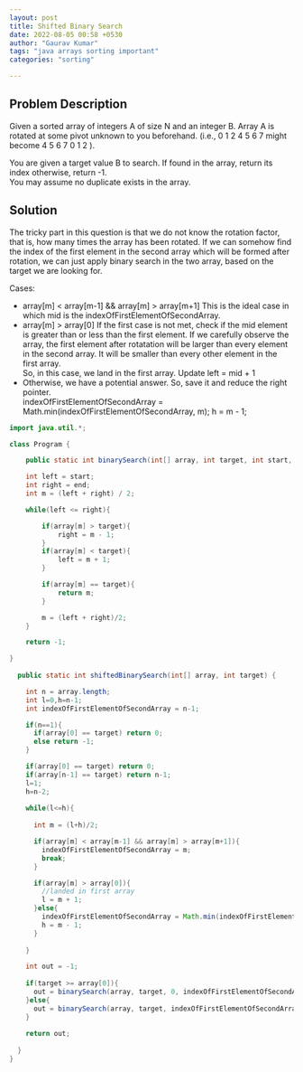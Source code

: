 ```yaml
---
layout: post
title: Shifted Binary Search
date: 2022-08-05 00:58 +0530
author: "Gaurav Kumar"
tags: "java arrays sorting important"
categories: "sorting"

---
```


## Problem Description

Given a sorted array of integers A of size N and an integer B. Array A is rotated at some pivot unknown to you beforehand.
(i.e., 0 1 2 4 5 6 7 might become 4 5 6 7 0 1 2 ).  

You are given a target value B to search. If found in the array, return its index otherwise, return -1.  
You may assume no duplicate exists in the array.

## Solution

The tricky part in this question is that we do not know the rotation factor, that is, how many times the array has been rotated. If we can somehow find the index of the first element in the second array which will be formed after rotation, we can just apply binary search in the two array, based on the target we are looking for.  

Cases:  

- array[m] < array[m-1] && array[m] > array[m+1]
This is the ideal case in which mid is the indexOfFirstElementOfSecondArray.
- array[m] > array[0]
If the first case is not met, check if the mid element is greater than or less than the first element. If we carefully observe the array, the first element after rotatation will be larger than every element in the second array. It will be smaller than every other element in the first array.  
So, in this case, we land in the first array. Update left = mid + 1
- Otherwise, we have a potential answer. So, save it and reduce the right pointer.  
indexOfFirstElementOfSecondArray = Math.min(indexOfFirstElementOfSecondArray, m);
h = m - 1;

```java
import java.util.*;

class Program {

    public static int binarySearch(int[] array, int target, int start, int end) {

    int left = start;
    int right = end;
    int m = (left + right) / 2;

    while(left <= right){

        if(array[m] > target){
            right = m - 1;
        }
        if(array[m] < target){
            left = m + 1;
        }

        if(array[m] == target){
            return m;
        }

        m = (left + right)/2;
    }

    return -1;

}
  
  public static int shiftedBinarySearch(int[] array, int target) {

    int n = array.length;
    int l=0,h=n-1;
    int indexOfFirstElementOfSecondArray = n-1;

    if(n==1){
      if(array[0] == target) return 0;
      else return -1;
    } 

    if(array[0] == target) return 0;
    if(array[n-1] == target) return n-1;
    l=1;
    h=n-2;
    
    while(l<=h){
      
      int m = (l+h)/2;

      if(array[m] < array[m-1] && array[m] > array[m+1]){
        indexOfFirstElementOfSecondArray = m;
        break;
      }

      if(array[m] > array[0]){
        //landed in first array
        l = m + 1;
      }else{
        indexOfFirstElementOfSecondArray = Math.min(indexOfFirstElementOfSecondArray, m);
        h = m - 1;
      }
      
    }

    int out = -1;
    
    if(target >= array[0]){
      out = binarySearch(array, target, 0, indexOfFirstElementOfSecondArray-1);
    }else{
      out = binarySearch(array, target, indexOfFirstElementOfSecondArray, n-1);
    }
    
    return out;
    
  }
}
```
